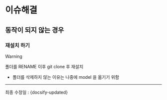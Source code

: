# 이슈해결

## 동작이 되지 않는 경우

### 재설치 하기

> [!warning]
> 폴더를 RENAME 이후 git clone 후 재설치

- 폴더를 삭제하지 않는 이유는 나중에 model 을 옮기기 위함

---

최종 수정일 : {docsify-updated}
